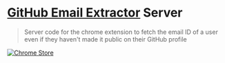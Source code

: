 # [GitHub Email Extractor](https://github.com/prabhakar267/github-email-extractor) Server
> Server code for the chrome extension to fetch the email ID of a user even if they haven't made it public on their GitHub profile

[![Chrome Store](https://raw.githubusercontent.com/prabhakar267/github-classifier/master/assets/images/chrome-store.png)](https://chrome.google.com/webstore/detail/github-show-email/pndebicblkfcinlcedagfhjfkkkecibn)
